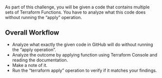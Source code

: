 

As part of this challenge, you will be given a code that contains multiple sets of
Terraform Functions.
You have to analyze what this code does without running the “apply” operation.

## Overall Workflow
- Analyze what exactly the given code in GitHub will do without running the
  “apply operation”.
- Analyze the outcome by applying function using Terraform Console and
  reading the documentation.
- Make a note of it.
- Run the “terraform apply” operation to verify if it matches your findings.